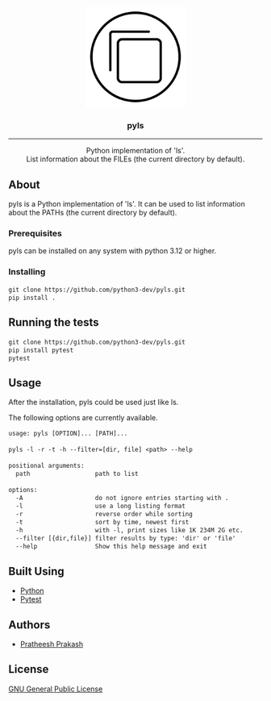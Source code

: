 <p align="center">
  <a href="" rel="noopener">
 <img width=200px height=200px src="docs/pyls.png" alt="pyls logo"></a>
</p>

<h3 align="center">pyls</h3>

---

<p align="center"> 
Python implementation of 'ls'. </br>
List information about the FILEs (the current directory by default).
</p>


## About

pyls is a Python implementation of 'ls'. It can be used to list information about the PATHs (the current directory by default).

### Prerequisites

pyls can be installed on any system with python 3.12 or higher.


### Installing

```shell
git clone https://github.com/python3-dev/pyls.git
pip install .
```

## Running the tests

```shell
git clone https://github.com/python3-dev/pyls.git
pip install pytest
pytest
```

## Usage

After the installation, pyls could be used just like ls.

The following options are currently available.

```
usage: pyls [OPTION]... [PATH]...

pyls -l -r -t -h --filter=[dir, file] <path> --help

positional arguments:
  path                  path to list

options:
  -A                    do not ignore entries starting with .
  -l                    use a long listing format
  -r                    reverse order while sorting
  -t                    sort by time, newest first
  -h                    with -l, print sizes like 1K 234M 2G etc.
  --filter [{dir,file}] filter results by type: 'dir' or 'file'
  --help                Show this help message and exit
```


## Built Using

- [Python](https://www.python.org/)
- [Pytest](https://pytest.org/)


## Authors

- [Pratheesh Prakash](https://github.com/python3-dev)

## License

[GNU General Public License](https://fsf.org/licensing/licenses/gpl-3.0.html)